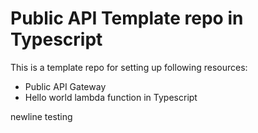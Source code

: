 # Public API Template repo in Typescript

This is a template repo for setting up following resources:

* Public API Gateway
* Hello world lambda function in Typescript

newline testing
